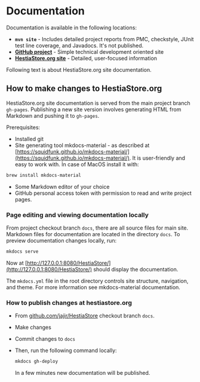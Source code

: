 # Documentation

Documentation is available in the following locations:

* **`mvn site`** - Includes detailed project reports from PMC, checkstyle, JUnit test line coverage, and Javadocs. It's not published.
* **[GitHub project](https://github.com/jajir/HestiaStore/)** - Simple technical development oriented site
* **[HestiaStore.org site](https://hestiastore.org)** - Detailed, user-focused information

Following text is about HestiaStore.org site documentation.

## How to make changes to HestiaStore.org

HestiaStore.org site documentation is served from the main project branch `gh-pages`. Publishing a new site version involves generating HTML from Markdown and pushing it to `gh-pages`.

Prerequisites:

* Installed git
* Site generating tool mkdocs-material - as described at [https://squidfunk.github.io/mkdocs-material/](https://squidfunk.github.io/mkdocs-material/). It is user-friendly and easy to work with. In case of MacOS install it with:

```bash
brew install mkdocs-material
```
* Some Markdown editor of your choice
* GitHub personal access token with permission to read and write project pages.

### Page editing and viewing documentation locally

From project checkout branch `docs`, there are all source files for main site. Markdown files for documentation are located in the directory `docs`. To preview documentation changes locally, run:

```bash
mkdocs serve
```

Now at [http://127.0.0.1:8080/HestiaStore/](http://127.0.0.1:8080/HestiaStore/) should display the documentation.

The `mkdocs.yml` file in the root directory controls site structure, navigation, and theme. For more information see mkdocs-material documentation.

### How to publish changes at hestiastore.org

* From [github.com/jajir/HestiaStore](https://github.com/jajir/HestiaStore/) checkout branch `docs`. 
* Make changes
* Commit changes to `docs`
* Then, run the following command locally:

  ```bash
  mkdocs gh-deploy
  ```
  In a few minutes new documentation will be published.
